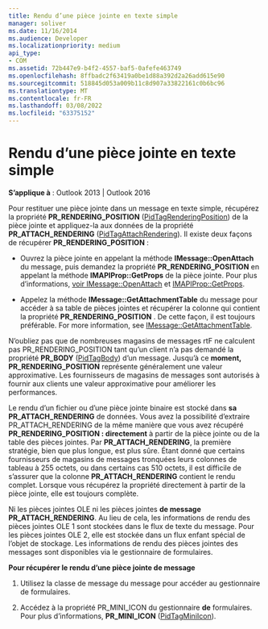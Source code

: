 ```yaml
---
title: Rendu d’une pièce jointe en texte simple
manager: soliver
ms.date: 11/16/2014
ms.audience: Developer
ms.localizationpriority: medium
api_type:
- COM
ms.assetid: 72b447e9-b4f2-4557-baf5-0afefe463749
ms.openlocfilehash: 8ffbadc2f63419a0be1d88a392d2a26add615e90
ms.sourcegitcommit: 518845d053a009b11c8d907a33822161c0b6bc96
ms.translationtype: MT
ms.contentlocale: fr-FR
ms.lasthandoff: 03/08/2022
ms.locfileid: "63375152"
---
```

# <a name="rendering-an-attachment-in-plain-text"></a>Rendu d’une pièce jointe en texte simple

  
  
**S’applique à** : Outlook 2013 | Outlook 2016 
  
Pour restituer une pièce jointe dans un message en texte simple, récupérez la propriété **PR_RENDERING_POSITION** ([PidTagRenderingPosition](pidtagrenderingposition-canonical-property.md)) de la pièce jointe et appliquez-la aux données de la propriété **PR_ATTACH_RENDERING** ([PidTagAttachRendering](pidtagattachrendering-canonical-property.md)). Il existe deux façons de récupérer **PR_RENDERING_POSITION** :
  
- Ouvrez la pièce jointe en appelant la méthode **IMessage::OpenAttach** du message, puis demandez la propriété **PR_RENDERING_POSITION** en appelant la méthode **IMAPIProp::GetProps** de la pièce jointe. Pour plus d’informations, [voir IMessage::OpenAttach](imessage-openattach.md) et [IMAPIProp::GetProps](imapiprop-getprops.md).
    
- Appelez la méthode **IMessage::GetAttachmentTable** du message pour accéder à sa table de pièces jointes et récupérer la colonne qui contient la propriété **PR_RENDERING_POSITION** . De cette façon, il est toujours préférable. For more information, see [IMessage::GetAttachmentTable](imessage-getattachmenttable.md).
    
N’oubliez pas que de nombreuses magasins de messages rtF ne  calculent pas PR_RENDERING_POSITION tant qu’un client n’a pas demandé la propriété **PR_BODY** ([PidTagBody](pidtagbody-canonical-property.md)) d’un message. Jusqu’à ce **moment, PR_RENDERING_POSITION** représente généralement une valeur approximative. Les fournisseurs de magasins de messages sont autorisés à fournir aux clients une valeur approximative pour améliorer les performances. 
  
Le rendu d’un fichier ou d’une pièce jointe binaire est stocké dans **sa PR_ATTACH_RENDERING** de données. Vous avez la possibilité d’extraire PR_ATTACH_RENDERING  de la même manière que vous avez récupéré **PR_RENDERING_POSITION : directement** à partir de la pièce jointe ou de la table des pièces jointes. Par **PR_ATTACH_RENDERING**, la première stratégie, bien que plus longue, est plus sûre. Étant donné que certains fournisseurs de magasins de messages tronquées leurs colonnes de tableau à 255 octets, ou dans certains cas 510 octets, il est difficile de s’assurer que la colonne **PR_ATTACH_RENDERING** contient le rendu complet. Lorsque vous récupérez la propriété directement à partir de la pièce jointe, elle est toujours complète. 
  
Ni les pièces jointes OLE ni les pièces jointes **de message PR_ATTACH_RENDERING**. Au lieu de cela, les informations de rendu des pièces jointes OLE 1 sont stockées dans le flux de texte du message. Pour les pièces jointes OLE 2, elle est stockée dans un flux enfant spécial de l’objet de stockage. Les informations de rendu des pièces jointes des messages sont disponibles via le gestionnaire de formulaires. 
  
 **Pour récupérer le rendu d’une pièce jointe de message**
  
1. Utilisez la classe de message du message pour accéder au gestionnaire de formulaires.
    
2. Accédez à la propriété PR_MINI_ICON du gestionnaire **de** formulaires. Pour plus d’informations, **PR_MINI_ICON** ([PidTagMiniIcon](pidtagminiicon-canonical-property.md)).
    

